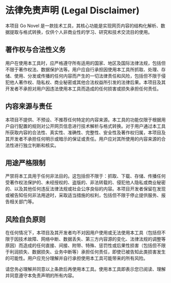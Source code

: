 # 法律免责声明 (Legal Disclaimer)

本项目 Go Novel 是一款技术工具，其核心功能是实现网页内容的结构化解析、数据提取与格式转换，仅供个人非商业性的学习、研究和技术交流目的使用。

## 著作权与合法性义务

用户在使用本工具时，应严格遵守所有适用的国家、地区及国际法律法规，包括但不限于著作权法、数据保护法等。用户应自行承担因使用本工具所抓取、处理、存储、使用、分发或传播的任何内容而产生的一切法律责任和风险，包括但不限于侵犯他人著作权、隐私权、商业秘密或其他合法权益所引发的法律后果。本项目及其开发者不承担对用户因违法使用本工具而造成的任何损害或损失承担任何责任。

## 内容来源与责任

本项目不提供、不预设、不推荐任何特定的内容来源。本工具的功能仅限于根据用户自行配置的规则对公开网页信息进行技术解析与格式转换。对于用户通过本工具所获取内容的合法性、真实性、准确性、完整性、安全性及著作权归属，本项目及其开发者不承担任何明示或暗示的保证或责任。用户应对其所使用的内容来源的合法性进行独立判断和核实。

## 用途严格限制

严禁将本工具用于任何非法目的。这包括但不限于：抓取、下载、存储、传播任何受著作权法保护的、未经授权的、盗版的、非法转载的、侵犯他人隐私或商业秘密的、以及其他任何违反法律法规或社会公序良俗的内容。本项目开发者保留在发现或被告知任何非法用途时，采取适当措施的权利，包括但不限于停止提供服务、报告相关部门等。

## 风险自负原则

在任何情况下，本项目及其开发者均不对因用户使用或无法使用本工具（包括但不限于因技术故障、网络中断、数据丢失、第三方内容源的变化、法律法规的调整等原因）而造成的任何直接、间接、附带、特殊、惩罚性或后果性损害（包括但不限于利润损失、数据损失、业务中断等）承担任何责任，即使已被告知此类损害发生的可能性。用户应充分理解并自行承担使用本工具可能带来的所有风险。

请您务必理解并同意以上条款后再使用本工具。使用本工具即表示您已阅读、理解并同意遵守本免责声明的所有内容。